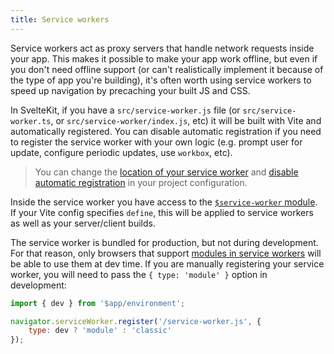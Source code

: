 ```yaml
---
title: Service workers
---
```


Service workers act as proxy servers that handle network requests inside your app. This makes it possible to make your app work offline, but even if you don't need offline support (or can't realistically implement it because of the type of app you're building), it's often worth using service workers to speed up navigation by precaching your built JS and CSS.

In SvelteKit, if you have a `src/service-worker.js` file (or `src/service-worker.ts`, or `src/service-worker/index.js`, etc) it will be built with Vite and automatically registered. You can disable automatic registration if you need to register the service worker with your own logic (e.g. prompt user for update, configure periodic updates, use `workbox`, etc).

> You can change the [location of your service worker](/docs/configuration#files) and [disable automatic registration](/docs/configuration#serviceworker) in your project configuration.

Inside the service worker you have access to the [`$service-worker` module](/docs/modules#$service-worker). If your Vite config specifies `define`, this will be applied to service workers as well as your server/client builds.

The service worker is bundled for production, but not during development. For that reason, only browsers that support [modules in service workers](https://web.dev/es-modules-in-sw) will be able to use them at dev time. If you are manually registering your service worker, you will need to pass the `{ type: 'module' }` option in development:

```js
import { dev } from '$app/environment';

navigator.serviceWorker.register('/service-worker.js', {
	type: dev ? 'module' : 'classic'
});
```